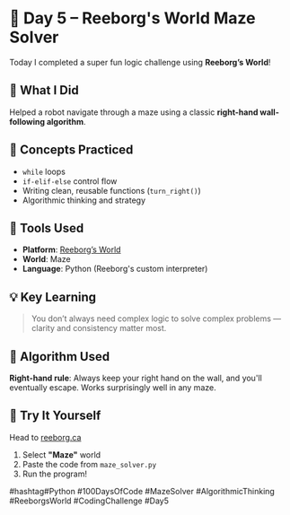 # 🧩 Day 5 – Reeborg's World Maze Solver

Today I completed a super fun logic challenge using **Reeborg’s World**!


## 🤖 What I Did

Helped a robot navigate through a maze using a classic **right-hand wall-following algorithm**.


## 🧠 Concepts Practiced

- `while` loops
- `if-elif-else` control flow
- Writing clean, reusable functions (`turn_right()`)
- Algorithmic thinking and strategy


## 🔧 Tools Used

- **Platform**: [Reeborg’s World](https://reeborg.ca)
- **World**: Maze
- **Language**: Python (Reeborg's custom interpreter)


## 💡 Key Learning

> You don’t always need complex logic to solve complex problems — clarity and consistency matter most.


## 🔁 Algorithm Used

**Right-hand rule**: Always keep your right hand on the wall, and you'll eventually escape. Works surprisingly well in any maze.


## 🔗 Try It Yourself

Head to [reeborg.ca](https://reeborg.ca)  
1. Select **"Maze"** world  
2. Paste the code from `maze_solver.py`  
3. Run the program!


#hashtag#Python #100DaysOfCode #MazeSolver #AlgorithmicThinking #ReeborgsWorld #CodingChallenge #Day5
